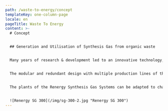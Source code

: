 ```yaml
---
path: /waste-to-energy/concept
templateKey: one-column-page
locale: en
pageTitle: Waste To Energy
content: >-
  # Concept


  ## Generation and Utilisation of Synthesis Gas from organic waste


  Many years of research & development led to an innovative technology, the synthesis gas production without process-related flue-gases as it is applied in the plants of the Renergy Synthesis Gas Systems (Renergy SG Series). The patent-secured Renergy Thermolytic Cracking Process thereby avoids the known disadvantages of conventional pyrolysis, gasification and incineration technologies such as build-up of unwanted by-products or application of complex flue-gas cleaning facilities.


  The modular and redundant design with multiple production lines of the Renergy SG Series ensure continuous operation also during maintenance and repair.


  The plants of the Renergy Synthesis Gas Systems can be adapted to changing conditions and thus take into account increasing waste amounts and at the same time raising energy demands in municipalities and urban agglomerations.


  ![Renergy SG 300](/img/sg-300-2.jpg "Renergy SG 300")
---
```

